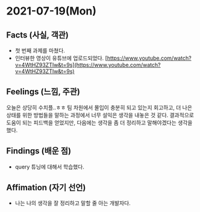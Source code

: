 # 2021-07-19\(Mon\)

## Facts \(사실, 객관\)

* 첫 번째 과제를 마쳤다.
* 인터뷰한 영상이 유튜브에 업로드되었다. [https://www.youtube.com/watch?v=4WtHZ93ZTIw&t=9s](https://www.youtube.com/watch?v=4WtHZ93ZTIw&t=9s)

## Feelings \(느낌, 주관\)

오늘은 상당히 수치플..ㅎㅎ 팀 차원에서 몰입이 충분히 되고 있는지 회고하고, 더 나은 상태를 위한 방법들을 말하는 과정에서 너무 설익은 생각을 내놓은 것 같다. 결과적으로 도움이 되는 피드백을 얻었지만, 다음에는 생각을 좀 더 정리하고 말해야겠다는 생각을 했다.

## Findings \(배운 점\)

* query 튜닝에 대해서 학습했다.

## Affimation \(자기 선언\)

* 나는 나의 생각을 잘 정리하고 말할 줄 아는 개발자다.

